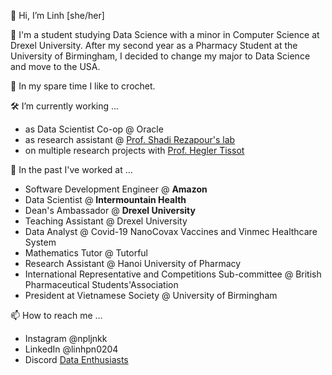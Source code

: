 👋 Hi, I’m Linh [she/her]

👀 I'm a student studying Data Science with a minor in Computer Science at Drexel University. After my second year as a Pharmacy Student at the University of Birmingham, I decided to change my major to Data Science and move to the USA. 

🌱 In my spare time I like to crochet.

🛠 I’m currently working ...
- as Data Scientist Co-op @ Oracle
- as research assistant @ [Prof. Shadi Rezapour's lab](https://www.shadirezapour.com/about) 
- on multiple research projects with [Prof. Hegler Tissot](http://hextrato.com/) 

💞️ In the past I've worked at ...
- Software Development Engineer @ **Amazon**
- Data Scientist @ **Intermountain Health**
- Dean's Ambassador @ **Drexel University**
- Teaching Assistant @ Drexel University
- Data Analyst @ Covid-19 NanoCovax Vaccines and Vinmec Healthcare System
- Mathematics Tutor @ Tutorful
- Research Assistant @ Hanoi University of Pharmacy 
- International Representative and Competitions Sub-committee @ British Pharmaceutical Students'Association
- President at Vietnamese Society @ University of Birmingham

📫 How to reach me ...
- Instagram @npljnkk
- LinkedIn @linhpn0204
- Discord [Data Enthusiasts](https://discord.gg/VAmdbNVw)
